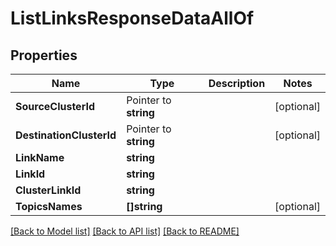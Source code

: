 # ListLinksResponseDataAllOf

## Properties

Name | Type | Description | Notes
------------ | ------------- | ------------- | -------------
**SourceClusterId** | Pointer to **string** |  | [optional] 
**DestinationClusterId** | Pointer to **string** |  | [optional] 
**LinkName** | **string** |  | 
**LinkId** | **string** |  | 
**ClusterLinkId** | **string** |  | 
**TopicsNames** | **[]string** |  | [optional] 

[[Back to Model list]](../README.md#documentation-for-models) [[Back to API list]](../README.md#documentation-for-api-endpoints) [[Back to README]](../README.md)


